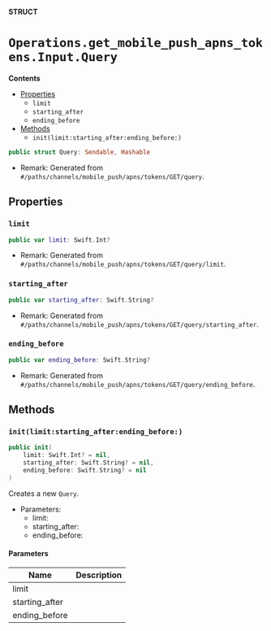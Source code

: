 **STRUCT**

# `Operations.get_mobile_push_apns_tokens.Input.Query`

**Contents**

- [Properties](#properties)
  - `limit`
  - `starting_after`
  - `ending_before`
- [Methods](#methods)
  - `init(limit:starting_after:ending_before:)`

```swift
public struct Query: Sendable, Hashable
```

- Remark: Generated from `#/paths/channels/mobile_push/apns/tokens/GET/query`.

## Properties
### `limit`

```swift
public var limit: Swift.Int?
```

- Remark: Generated from `#/paths/channels/mobile_push/apns/tokens/GET/query/limit`.

### `starting_after`

```swift
public var starting_after: Swift.String?
```

- Remark: Generated from `#/paths/channels/mobile_push/apns/tokens/GET/query/starting_after`.

### `ending_before`

```swift
public var ending_before: Swift.String?
```

- Remark: Generated from `#/paths/channels/mobile_push/apns/tokens/GET/query/ending_before`.

## Methods
### `init(limit:starting_after:ending_before:)`

```swift
public init(
    limit: Swift.Int? = nil,
    starting_after: Swift.String? = nil,
    ending_before: Swift.String? = nil
)
```

Creates a new `Query`.

- Parameters:
  - limit:
  - starting_after:
  - ending_before:

#### Parameters

| Name | Description |
| ---- | ----------- |
| limit |  |
| starting_after |  |
| ending_before |  |